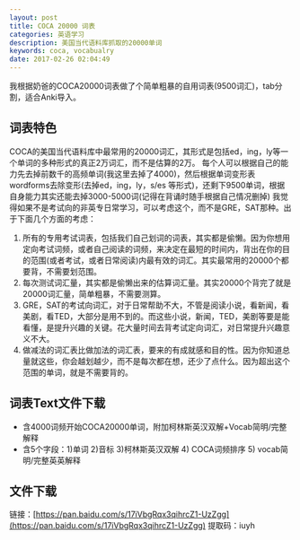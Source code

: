 ```yaml
---
layout: post
title: COCA 20000 词表
categories: 英语学习
description: 美国当代语料库抓取的20000单词
keywords: coca, vocabualry
date: 2017-02-26 02:04:49
---
```


我根据奶爸的COCA20000词表做了个简单粗暴的自用词表(9500词汇)，tab分割，适合Anki导入。

## 词表特色

COCA的美国当代语料库中最常用的20000词汇，其形式是包括ed，ing，ly等一个单词的多种形式的真正2万词汇，而不是估算的2万。 每个人可以根据自己的能力先去掉前数千的高频单词(我这里去掉了4000)，然后根据单词变形表wordforms去除变形(去掉ed，ing，ly，s/es 等形式)，还剩下9500单词，根据自身能力其实还能去掉3000-5000词(记得在背诵时随手根据自己情况删掉) 我觉得如果不是考试向的非英专日常学习，可以考虑这个，而不是GRE，SAT那种。出于下面几个方面的考虑：

1. 所有的专用考试词表，包括我们自己划词的词表，其实都是偷懒。因为你想用定向考试词频，或者自己阅读的词频，来决定在最短的时间内，背出在你的目的范围(或者考试，或者日常阅读)内最有效的词汇。其实最常用的20000个都要背，不需要划范围。
2. 每次测试词汇量，其实都是偷懒出来的估算词汇量。其实20000个背完了就是20000词汇量，简单粗暴，不需要测算。
3. GRE，SAT的考试向词汇，对于日常帮助不大，不管是阅读小说，看新闻，看美剧，看TED，大部分是用不到的。而这些小说，新闻，TED，美剧等要是能看懂，是提升兴趣的关键。花大量时间去背考试定向词汇，对日常提升兴趣意义不大。
4. 做减法的词汇表比做加法的词汇表，要来的有成就感和目的性。因为你知道总量就这些，你会越划越少，而不是每次都在想，还少了点什么。因为超出这个范围的单词，就是不需要背的。

## 词表Text文件下载

- 含4000词频开始COCA20000单词，附加柯林斯英汉双解+Vocab简明/完整 解释
- 含5个字段：1)单词 2)音标 3)柯林斯英汉双解 4) COCA词频排序 5) vocab简明/完整英英解释

## 文件下载

链接：[https://pan.baidu.com/s/17iVbgRqx3qihrcZ1-UzZgg](https://pan.baidu.com/s/17iVbgRqx3qihrcZ1-UzZgg) 提取码：iuyh 
